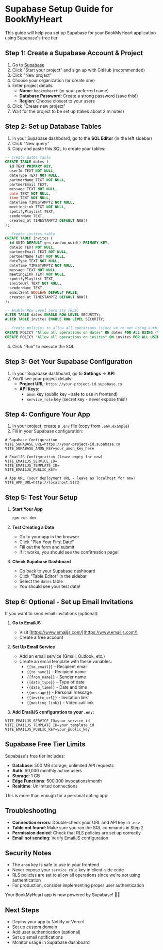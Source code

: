# Supabase Setup Guide for BookMyHeart

This guide will help you set up Supabase for your BookMyHeart application using Supabase's free tier.

## Step 1: Create a Supabase Account & Project

1. Go to [Supabase](https://supabase.com/)
2. Click "Start your project" and sign up with GitHub (recommended)
3. Click "New project"
4. Choose your organization (or create one)
5. Enter project details:
   - **Name**: `bookmyheart` (or your preferred name)
   - **Database Password**: Create a strong password (save this!)
   - **Region**: Choose closest to your users
6. Click "Create new project"
7. Wait for the project to be set up (takes about 2 minutes)

## Step 2: Set up Database Tables

1. In your Supabase dashboard, go to the **SQL Editor** (in the left sidebar)
2. Click "New query"
3. Copy and paste this SQL to create your tables:

```sql
-- Create dates table
CREATE TABLE dates (
  id TEXT PRIMARY KEY,
  userId TEXT NOT NULL,
  dateType TEXT NOT NULL,
  partnerName TEXT NOT NULL,
  partnerEmail TEXT,
  message TEXT NOT NULL,
  date TEXT NOT NULL,
  time TEXT NOT NULL,
  dateTime TIMESTAMPTZ NOT NULL,
  meetingLink TEXT NOT NULL,
  spotifyPlaylist TEXT,
  senderName TEXT,
  created_at TIMESTAMPTZ DEFAULT NOW()
);

-- Create invites table
CREATE TABLE invites (
  id UUID DEFAULT gen_random_uuid() PRIMARY KEY,
  dateId TEXT NOT NULL,
  partnerEmail TEXT NOT NULL,
  partnerName TEXT NOT NULL,
  dateType TEXT NOT NULL,
  dateTime TIMESTAMPTZ NOT NULL,
  message TEXT NOT NULL,
  meetingLink TEXT NOT NULL,
  spotifyPlaylist TEXT,
  inviteUrl TEXT NOT NULL,
  senderName TEXT,
  emailSent BOOLEAN DEFAULT FALSE,
  created_at TIMESTAMPTZ DEFAULT NOW()
);

-- Enable Row Level Security (RLS)
ALTER TABLE dates ENABLE ROW LEVEL SECURITY;
ALTER TABLE invites ENABLE ROW LEVEL SECURITY;

-- Create policies to allow all operations (since we're not using auth)
CREATE POLICY "Allow all operations on dates" ON dates FOR ALL USING (true);
CREATE POLICY "Allow all operations on invites" ON invites FOR ALL USING (true);
```

4. Click "Run" to execute the SQL

## Step 3: Get Your Supabase Configuration

1. In your Supabase dashboard, go to **Settings** → **API**
2. You'll see your project details:
   - **Project URL**: `https://your-project-id.supabase.co`
   - **API Keys**: 
     - `anon` key (public key - safe to use in frontend)
     - `service_role` key (secret key - never expose this!)

## Step 4: Configure Your App

1. In your project, create a `.env` file (copy from `.env.example`)
2. Fill in your Supabase configuration:

```env
# Supabase Configuration
VITE_SUPABASE_URL=https://your-project-id.supabase.co
VITE_SUPABASE_ANON_KEY=your_anon_key_here

# EmailJS Configuration (leave empty for now)
VITE_EMAILJS_SERVICE_ID=
VITE_EMAILJS_TEMPLATE_ID=
VITE_EMAILJS_PUBLIC_KEY=

# App URL (your deployment URL - leave as localhost for now)
VITE_APP_URL=http://localhost:5173
```

## Step 5: Test Your Setup

1. **Start Your App**
   ```bash
   npm run dev
   ```

2. **Test Creating a Date**
   - Go to your app in the browser
   - Click "Plan Your First Date"
   - Fill out the form and submit
   - If it works, you should see the confirmation page!

3. **Check Supabase Dashboard**
   - Go back to your Supabase dashboard
   - Click "Table Editor" in the sidebar
   - Select the `dates` table
   - You should see your test data!

## Step 6: Optional - Set up Email Invitations

If you want to send email invitations (optional):

1. **Go to EmailJS**
   - Visit [https://www.emailjs.com/](https://www.emailjs.com/)
   - Create a free account

2. **Set Up Email Service**
   - Add an email service (Gmail, Outlook, etc.)
   - Create an email template with these variables:
     - `{{to_email}}` - Recipient email
     - `{{to_name}}` - Recipient name
     - `{{from_name}}` - Sender name
     - `{{date_type}}` - Type of date
     - `{{date_time}}` - Date and time
     - `{{message}}` - Personal message
     - `{{invite_url}}` - Invitation link
     - `{{meeting_link}}` - Video call link

3. **Add EmailJS configuration to your `.env`:**

```env
VITE_EMAILJS_SERVICE_ID=your_service_id
VITE_EMAILJS_TEMPLATE_ID=your_template_id
VITE_EMAILJS_PUBLIC_KEY=your_public_key
```

## Supabase Free Tier Limits

Supabase's free tier includes:
- **Database**: 500 MB storage, unlimited API requests
- **Auth**: 50,000 monthly active users
- **Storage**: 1 GB
- **Edge Functions**: 500,000 invocations/month
- **Realtime**: Unlimited connections

This is more than enough for a personal dating app!

## Troubleshooting

- **Connection errors**: Double-check your URL and API key in `.env`
- **Table not found**: Make sure you ran the SQL commands in Step 2
- **Permission denied**: Check that RLS policies are set up correctly
- **Email not sending**: Verify EmailJS configuration

## Security Notes

- The `anon` key is safe to use in your frontend
- Never expose your `service_role` key in client-side code
- RLS policies are set to allow all operations since we're not using authentication
- For production, consider implementing proper user authentication

Your BookMyHeart app is now powered by Supabase! 🚀💖

## Next Steps

- Deploy your app to Netlify or Vercel
- Set up custom domain
- Add user authentication (optional)
- Set up email notifications
- Monitor usage in Supabase dashboard